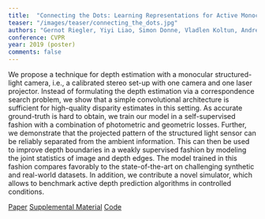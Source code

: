 ```yaml
---
title:  "Connecting the Dots: Learning Representations for Active Monocular Depth Estimation"
teaser: "/images/teaser/connecting_the_dots.jpg"
authors: "Gernot Riegler, Yiyi Liao, Simon Donne, Vladlen Koltun, Andreas Geiger"
conference: CVPR
year: 2019 (poster)
comments: false
---
```


We propose a technique for depth estimation with a monocular structured-light camera, i.e., a calibrated stereo set-up with one camera and one laser projector. Instead of formulating the depth estimation via a correspondence search problem, we show that a simple convolutional architecture is sufficient for high-quality disparity estimates in this setting. As accurate ground-truth is hard to obtain, we train our model in a self-supervised fashion with a combination of photometric and geometric losses. Further, we demonstrate that the projected pattern of the structured light sensor can be reliably separated from the ambient information. This can then be used to improve depth boundaries in a weakly supervised fashion by modeling the joint statistics of image and depth edges. The model trained in this fashion compares favorably to the state-of-the-art on challenging synthetic and real-world datasets. In addition, we contribute a novel simulator, which allows to benchmark active depth prediction algorithms in controlled conditions.


[Paper](http://openaccess.thecvf.com/content_CVPR_2019/papers/Riegler_Connecting_the_Dots_Learning_Representations_for_Active_Monocular_Depth_Estimation_CVPR_2019_paper.pdf)
[Supplemental Material](http://openaccess.thecvf.com/content_CVPR_2019/supplemental/Riegler_Connecting_the_Dots_CVPR_2019_supplemental.pdf)
[Code](https://github.com/autonomousvision/connecting_the_dots)
